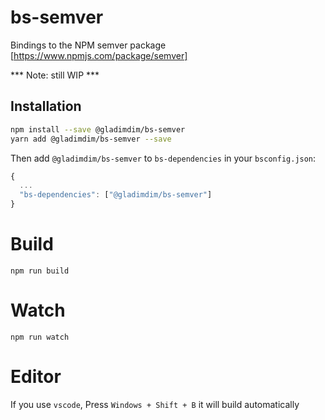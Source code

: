 # bs-semver

Bindings to the NPM semver package [https://www.npmjs.com/package/semver]

*** Note: still WIP *** 

## Installation
```sh
npm install --save @gladimdim/bs-semver
yarn add @gladimdim/bs-semver --save
```
Then add `@gladimdim/bs-semver` to `bs-dependencies` in your `bsconfig.json`:
```js
{
  ...
  "bs-dependencies": ["@gladimdim/bs-semver"]
}
```

# Build

```
npm run build
```

# Watch

```
npm run watch
```

# Editor

If you use `vscode`, Press `Windows + Shift + B` it will build automatically
